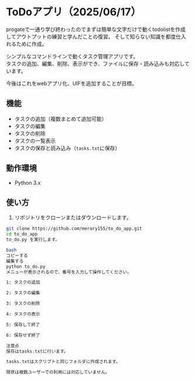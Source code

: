 # ToDoアプリ（2025/06/17）

progateで一通り学び終わったのでまずは簡単な文字だけで動くtodolistを作成してアウトプットの練習と学んだことの復習。
そして知らない知識を都度仕入れるために作成。

シンプルなコマンドラインで動くタスク管理アプリです。  
タスクの追加、編集、削除、表示ができ、ファイルに保存・読み込みも対応しています。

今後はこれをwebアプリ化、UIFを追加することが目標。

## 機能
- タスクの追加（複数まとめて追加可能）
- タスクの編集
- タスクの削除
- タスクの一覧表示
- タスクの保存と読み込み（`tasks.txt`に保存）

## 動作環境
- Python 3.x

## 使い方

1. リポジトリをクローンまたはダウンロードします。

```bash
git clone https://github.com/merary155/to_do_app.git
cd to_do_app
to_do.py を実行します。

bash
コピーする
編集する
python to_do.py
メニューが表示されるので、番号を入力して操作してください。

1: タスクの追加

2: タスクの編集

3: タスクの削除

4: タスクの表示

5: 保存して終了

6: 保存せず終了

注意点
保存はtasks.txtに行います。

tasks.txtはスクリプトと同じフォルダに作成されます。

現状は複数ユーザーでの利用には対応していません。

